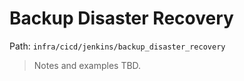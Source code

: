 # Backup Disaster Recovery

Path: `infra/cicd/jenkins/backup_disaster_recovery`

> Notes and examples TBD.
